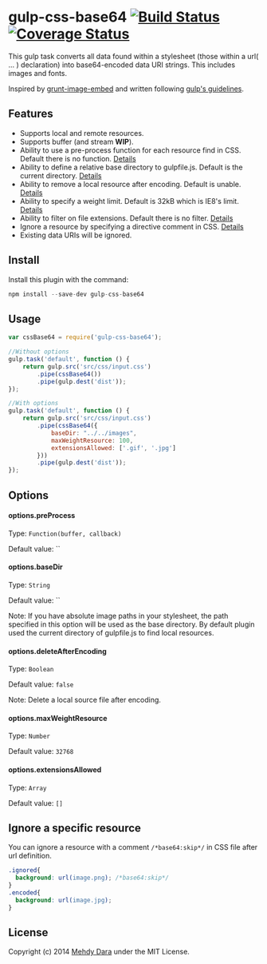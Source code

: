 # gulp-css-base64 [![Build Status](https://travis-ci.org/zckrs/gulp-css-base64.svg?branch=master)](https://travis-ci.org/zckrs/gulp-css-base64) [![Coverage Status](https://coveralls.io/repos/zckrs/gulp-css-base64/badge.png?branch=master)](https://coveralls.io/r/zckrs/gulp-css-base64?branch=master)

This gulp task converts all data found within a stylesheet (those within a url( ... ) declaration) into base64-encoded data URI strings. This includes images and fonts.

Inspired by [grunt-image-embed](https://github.com/ehynds/grunt-image-embed) and written following [gulp's guidelines](https://github.com/gulpjs/gulp/tree/master/docs/writing-a-plugin).

## Features

* Supports local and remote resources.
* Supports buffer (and stream **WIP**).
* Ability to use a pre-process function for each resource find in CSS. Default there is no function. [Details](#optionspreprocess)
* Ability to define a relative base directory to gulpfile.js. Default is the current directory. [Details](#optionsbasedir)
* Ability to remove a local resource after encoding. Default is unable. [Details](#optionsdeleteafterencoding)
* Ability to specify a weight limit. Default is 32kB which is IE8's limit. [Details](#optionsmaxweightresource)
* Ability to filter on file extensions. Default there is no filter. [Details](#optionsextensionsallowed)
* Ignore a resource by specifying a directive comment in CSS. [Details](#ignore-a-specific-resource)
* Existing data URIs will be ignored.

## Install

Install this plugin with the command:

```js
npm install --save-dev gulp-css-base64
```

## Usage

```js
var cssBase64 = require('gulp-css-base64');

//Without options
gulp.task('default', function () {
    return gulp.src('src/css/input.css')
        .pipe(cssBase64())
        .pipe(gulp.dest('dist'));
});

//With options
gulp.task('default', function () {
    return gulp.src('src/css/input.css')
        .pipe(cssBase64({
            baseDir: "../../images",
            maxWeightResource: 100,
            extensionsAllowed: ['.gif', '.jpg']
        }))
        .pipe(gulp.dest('dist'));
});
```

## Options

#### options.preProcess
Type: `Function(buffer, callback)`

Default value: ``

#### options.baseDir
Type: `String`

Default value: ``

Note: If you have absolute image paths in your stylesheet, the path specified in this option will be used as the base directory. By default plugin used the current directory of gulpfile.js to find local resources.

#### options.deleteAfterEncoding
Type: `Boolean`

Default value: `false`

Note: Delete a local source file after encoding.

#### options.maxWeightResource
Type: `Number`

Default value: `32768`

#### options.extensionsAllowed
Type: `Array`

Default value: `[]`

## Ignore a specific resource

You can ignore a resource with a comment `/*base64:skip*/` in CSS file after url definition.
```css
.ignored{
  background: url(image.png); /*base64:skip*/
}
.encoded{
  background: url(image.jpg);
}
```

## License
Copyright (c) 2014 [Mehdy Dara](https://github.com/zckrs) under the MIT License.
